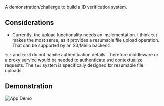 A demonstration/challenge to build a ID verification system.

## Considerations

- Currently, the upload functionality needs an implementation. I think `tus` makes the most sense, as it provides a resumable file upload operation. That can be supported by an S3/Minio backend.

`tus` and `tusd` do not handle authentication details. Therefore middleware or a proxy service would be needed to authenticate and contextualize requests. The `tus` system is specifically designed for resumable file uploads.

## Demonstration

![App Demo](/assets/demo.gif "App Demonstration")